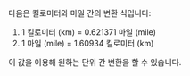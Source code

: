 다음은 킬로미터와 마일 간의 변환 식입니다:

1. 1 킬로미터 (km) = 0.621371 마일 (mile)
2. 1 마일 (mile) = 1.60934 킬로미터 (km)

이 값을 이용해 원하는 단위 간 변환을 할 수 있습니다.